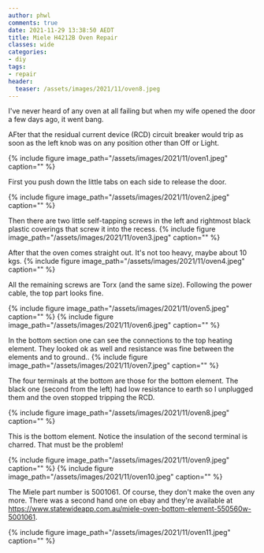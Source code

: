 ```yaml
---
author: phwl
comments: true
date: 2021-11-29 13:38:50 AEDT
title: Miele H4212B Oven Repair
classes: wide
categories:
- diy
tags:
- repair
header:
  teaser: /assets/images/2021/11/oven8.jpeg
---
```


I've never heard of any oven at all failing but when my wife 
opened the door a few days ago, it went bang.

<!-- more -->
AFter that the residual current device (RCD) circuit breaker would trip as soon as the left knob was on any position other than Off or Light.

{% include figure image_path="/assets/images/2021/11/oven1.jpeg" caption="" %}

First you push down the little tabs on each side to release the door.

{% include figure image_path="/assets/images/2021/11/oven2.jpeg" caption="" %}

Then there are two little self-tapping screws in the left and rightmost black plastic coverings that screw it into the recess.
{% include figure image_path="/assets/images/2021/11/oven3.jpeg" caption="" %}

After that the oven comes straight out. It's not too heavy, maybe about 10 kgs.
{% include figure image_path="/assets/images/2021/11/oven4.jpeg" caption="" %}

All the remaining screws are Torx (and the same size).
Following the power cable, the top part looks fine.

{% include figure image_path="/assets/images/2021/11/oven5.jpeg" caption="" %}
{% include figure image_path="/assets/images/2021/11/oven6.jpeg" caption="" %}

In the bottom section one can see the connections to the top heating element. 
They looked ok as well and resistance was fine between the elements and to
ground..
{% include figure image_path="/assets/images/2021/11/oven7.jpeg" caption="" %}

The four terminals at the bottom are those for the bottom element. The
black one (second from the left) had low resistance to earth so 
I unplugged them and the oven stopped tripping the RCD.

{% include figure image_path="/assets/images/2021/11/oven8.jpeg" caption="" %}

This is the bottom element. Notice the insulation of the second terminal
is charred. That must be the problem! 

{% include figure image_path="/assets/images/2021/11/oven9.jpeg" caption="" %}
{% include figure image_path="/assets/images/2021/11/oven10.jpeg" caption="" %}

The Miele part number is 5001061. Of course, they don't make the oven any
more. There was a second hand one on ebay and 
they're available at <https://www.statewideapp.com.au/miele-oven-bottom-element-550560w-5001061>.

{% include figure image_path="/assets/images/2021/11/oven11.jpeg" caption="" %}
